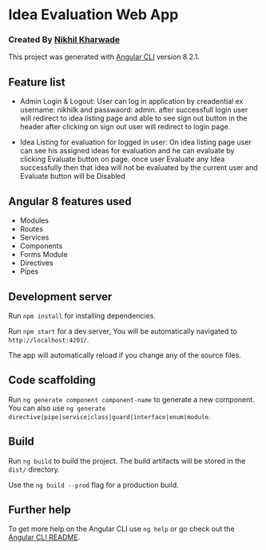 # Idea Evaluation Web App
### Created By [Nikhil Kharwade](https://in.linkedin.com/in/nikhil-kharwade-72bb73108)

This project was generated with [Angular CLI](https://github.com/angular/angular-cli) version 8.2.1.

## Feature list

 * Admin Login & Logout: 
   User can log in application by creadential ex username: nikhilk and passwaord: admin.
   after successfull login user will redirect to idea listing page and able to see sign out button in the header after clicking on sign out user will redirect to login page.
 
 
 * Idea Listing for evaluation for logged in user:
   On idea listing page user can see his assigned ideas for evaluation and he can evaluate by clicking Evaluate button on page.
   once user Evaluate any Idea successfully then that idea will not be evaluated by the current user and Evaluate button will be Disabled


## Angular 8 features used

 * Modules
 * Routes
 * Services
 * Components
 * Forms Module
 * Directives
 * Pipes

 ## Development server

Run `npm install` for installing dependencies.

Run `npm start` for a dev server, You will be automatically navigated to `http://localhost:4201/`.

The app will automatically reload if you change any of the source files.

## Code scaffolding

Run `ng generate component component-name` to generate a new component. You can also use `ng generate directive|pipe|service|class|guard|interface|enum|module`.

## Build

Run `ng build` to build the project. The build artifacts will be stored in the `dist/` directory.

Use the `ng build --prod` flag for a production build.

## Further help

To get more help on the Angular CLI use `ng help` or go check out the [Angular CLI README](https://github.com/angular/angular-cli/blob/master/README.md).
